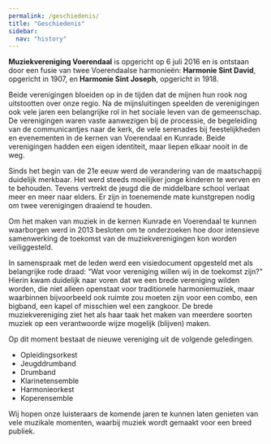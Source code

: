 ```yaml
---
permalink: /geschiedenis/
title: "Geschiedenis"
sidebar:
  nav: "history"
---
```

**Muziekvereniging Voerendaal** is opgericht op 6 juli 2016 en is ontstaan door een fusie van twee Voerendaalse harmonieën: **Harmonie Sint David**, opgericht in 1907, en **Harmonie Sint Joseph**, opgericht in 1918.

Beide verenigingen bloeiden op in de tijden dat de mijnen hun rook nog uitstootten over onze regio. Na de mijnsluitingen speelden de verenigingen ook vele jaren een belangrijke rol in het sociale leven van de gemeenschap.
De verenigingen waren vaste aanwezigen bij de processie, de begeleiding van de communicantjes naar de kerk, de vele serenades bij feestelijkheden en evenementen in de kernen van Voerendaal en Kunrade.
Beide verenigingen hadden een eigen identiteit, maar liepen elkaar nooit in de weg.

Sinds het begin van de 21e eeuw werd de verandering van de maatschappij duidelijk merkbaar. Het werd steeds moeilijker jonge kinderen te werven en te behouden. Tevens vertrekt de jeugd die de middelbare school verlaat meer en meer naar elders.
Er zijn in toenemende mate kunstgrepen nodig om twee verenigingen draaiend te houden.

Om het maken van muziek in de kernen Kunrade en Voerendaal te kunnen waarborgen werd in 2013 besloten om te onderzoeken hoe door intensieve samenwerking de toekomst van de muziekverenigingen kon worden veiliggesteld.

In samenspraak met de leden werd een visiedocument opgesteld met als belangrijke rode draad: “Wat voor vereniging willen wij in de toekomst zijn?”
Hierin kwam duidelijk naar voren dat we een brede vereniging wilden worden, die niet alleen openstaat voor traditionele harmoniemuziek, maar waarbinnen bijvoorbeeld ook ruimte zou moeten zijn voor een combo, een bigband, een kapel of misschien wel een zangkoor.
De brede muziekvereniging ziet het als haar taak het maken van meerdere soorten muziek op een verantwoorde wijze mogelijk (blijven) maken.

Op dit moment bestaat de nieuwe vereniging uit de volgende geledingen.
* Opleidingsorkest
* Jeugddrumband
* Drumband
* Klarinetensemble
* Harmonieorkest
* Koperensemble

Wij hopen onze luisteraars de komende jaren te kunnen laten genieten van vele muzikale momenten, waarbij muziek wordt gemaakt voor een breed publiek.